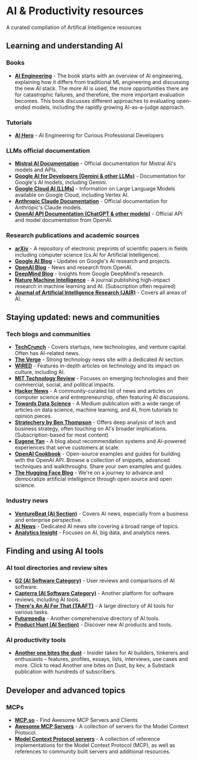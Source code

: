 # AI & Productivity resources

A curated compilation of Artifical Intelligence resources

## Learning and understanding AI

### Books

*   **[AI Engineering](https://www.oreilly.com/library/view/ai-engineering/9781098166298/?irclickid=0C%3A2sAVLrxyPRgUwAU2uW2grUkswTeT420JAyI0&irgwc=1&utm_medium=affiliate&utm_source=impact&utm_campaign=new%20release&utm_content=book%20ai%20engineering%2020240910)** - The book starts with an overview of AI engineering, explaining how it differs from traditional ML engineering and discussing the new AI stack. The more AI is used, the more opportunities there are for catastrophic failures, and therefore, the more important evaluation becomes. This book discusses different approaches to evaluating open-ended models, including the rapidly growing AI-as-a-judge approach.

### Tutorials

*   **[AI Hero](https://www.aihero.dev/posts)** - AI Engineering for Curious Professional Developers

### LLMs official documentation

*   **[Mistral AI Documentation](https://docs.mistral.ai/)** - Official documentation for Mistral AI's models and APIs.
*   **[Google AI for Developers (Gemini & other LLMs)](https://ai.google.dev/docs/)** - Documentation for Google's AI models, including Gemini.
*   **[Google Cloud AI (LLMs)](https://cloud.google.com/ai/llms)** - Information on Large Language Models available on Google Cloud, including Vertex AI.
*   **[Anthropic Claude Documentation](https://docs.anthropic.com/)** - Official documentation for Anthropic's Claude models.
*   **[OpenAI API Documentation (ChatGPT & other models)](https://platform.openai.com/docs)** - Official API and model documentation from OpenAI.

### Research publications and academic sources

*   **[arXiv](https://arxiv.org/corr/home)** - A repository of electronic preprints of scientific papers in fields including computer science (cs.AI for Artificial Intelligence).
*   **[Google AI Blog](https://ai.googleblog.com/)** - Updates on Google's AI research and projects.
*   **[OpenAI Blog](https://openai.com/blog/)** - News and research from OpenAI.
*   **[DeepMind Blog](https://deepmind.google/blog)** - Insights from Google DeepMind's research.
*   **[Nature Machine Intelligence](https://www.nature.com/natmachintell/)** - A journal publishing high-impact research in machine learning and AI. (Subscription often required)
*   **[Journal of Artificial Intelligence Research (JAIR)](https://www.jair.org/)** - Covers all areas of AI.

## Staying updated: news and communities

### Tech blogs and communities

*   **[TechCrunch](https://techcrunch.com/)**  - Covers startups, new technologies, and venture capital. Often has AI-related news.
*   **[The Verge](https://www.theverge.com/ai-artificial-intelligence)** - Strong technology news site with a dedicated AI section.
*   **[WIRED](https://www.wired.com/tag/artificial-intelligence/)** - Features in-depth articles on technology and its impact on culture, including AI.
*   **[MIT Technology Review](https://www.technologyreview.com/artificial-intelligence/)** - Focuses on emerging technologies and their commercial, social, and political impacts.
*   **[Hacker News](https://news.ycombinator.com/)** - A community-curated list of news and articles on computer science and entrepreneurship, often featuring AI discussions.
*   **[Towards Data Science](https://towardsdatascience.com/)** - A Medium publication with a wide range of articles on data science, machine learning, and AI, from tutorials to opinion pieces.
*   **[Stratechery by Ben Thompson](https://stratechery.com/)** - Offers deep analysis of tech and business strategy, often touching on AI's broader implications. (Subscription-based for most content)
*   **[Eugene Yan](https://eugeneyan.com)** - A blog about recommendation systems and AI-powered experiences that serve customers at scale.
*   **[OpenAI Cookbook](https://cookbook.openai.com/)** - Open-source examples and guides for building with the OpenAI API. Browse a collection of snippets, advanced techniques and walkthroughs. Share your own examples and guides.
*   **[The Hugging Face Blog](https://huggingface.co/blog)** - We're on a journey to advance and democratize artificial intelligence through open source and open science.

### Industry news

*   **[VentureBeat (AI Section)](https://venturebeat.com/category/ai/)** - Covers AI news, especially from a business and enterprise perspective.
*   **[AI News](https://www.artificialintelligence-news.com/)** - Dedicated AI news site covering a broad range of topics.
*   **[Analytics Insight](https://www.analyticsinsight.net/)** - Focuses on AI, big data, and analytics news.

## Finding and using AI tools

### AI tool directories and review sites

*   **[G2 (AI Software Category)](https://www.g2.com/categories/ai-software)** - User reviews and comparisons of AI software.
*   **[Capterra (AI Software Category)](https://www.capterra.com/artificial-intelligence-software/)** - Another platform for software reviews, including AI tools.
*   **[There's An AI For That (TAAFT)](https://theresanaiforthat.com/)** - A large directory of AI tools for various tasks.
*   **[Futurepedia](https://www.futurepedia.io/)** - Another comprehensive directory of AI tools.
*   **[Product Hunt (AI Section)](https://www.producthunt.com/topics/artificial-intelligence)** - Discover new AI products and tools.

### AI productivity tools

*   **[Another one bites the dust](https://dusthq.substack.com/)** - Insider takes for AI builders, tinkerers and enthusiasts – features, profiles, essays, lists, interviews, use cases and more. Click to read Another one bites on Dust, by kev, a Substack publication with hundreds of subscribers.

## Developer and advanced topics

### MCPs

*   **[MCP.so](https://mcp.so)** - Find Awesome MCP Servers and Clients
*   **[Awesome MCP Servers](https://mcpservers.org/)** - A collection of servers for the Model Context Protocol.
*   **[Model Context Protocol servers](https://github.com/modelcontextprotocol/servers)** - A collection of reference implementations for the Model Context Protocol (MCP), as well as references to community built servers and additional resources.
